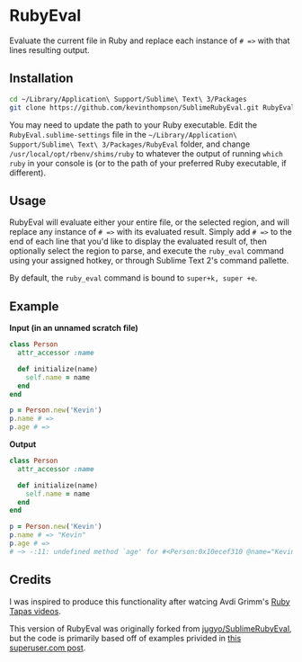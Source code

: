 RubyEval
========
Evaluate the current file in Ruby and replace each instance of `# =>` with that lines resulting output.

## Installation
``` bash
cd ~/Library/Application\ Support/Sublime\ Text\ 3/Packages
git clone https://github.com/kevinthompson/SublimeRubyEval.git RubyEval
```

You may need to update the path to your Ruby executable. Edit the `RubyEval.sublime-settings` file in the `~/Library/Application\ Support/Sublime\ Text\ 3/Packages/RubyEval` folder, and change `/usr/local/opt/rbenv/shims/ruby` to whatever the output of running `which ruby` in your console is (or to the path of your preferred Ruby executable, if different).

## Usage
RubyEval will evaluate either your entire file, or the selected region, and will replace any instance of `# =>` with its evaluated result. Simply add `# =>` to the end of each line that you'd like to display the evaluated result of, then optionally select the region to parse, and execute the `ruby_eval` command using your assigned hotkey, or through Sublime Text 2's command pallette.

By default, the `ruby_eval` command is bound to `super+k, super +e`.

## Example

**Input (in an unnamed scratch file)**
``` ruby
class Person
  attr_accessor :name

  def initialize(name)
    self.name = name
  end
end

p = Person.new('Kevin')
p.name # => 
p.age # =>
```

**Output**
``` ruby
class Person
  attr_accessor :name

  def initialize(name)
    self.name = name
  end
end

p = Person.new('Kevin')
p.name # => "Kevin"
p.age # => 
# ~> -:11: undefined method `age' for #<Person:0x10ecef310 @name="Kevin"> (NoMethodError)
```

## Credits
I was inspired to produce this functionality after watcing Avdi Grimm's [Ruby Tapas videos](http://rubytapas.com).

This version of RubyEval was originally forked from [jugyo/SublimeRubyEval](https://github.com/jugyo/SublimeRubyEval), but the code is primarily based off of examples privided in [this superuser.com post](http://superuser.com/questions/472413/is-there-a-way-to-execute-and-update-markers-in-sublime-text-2).